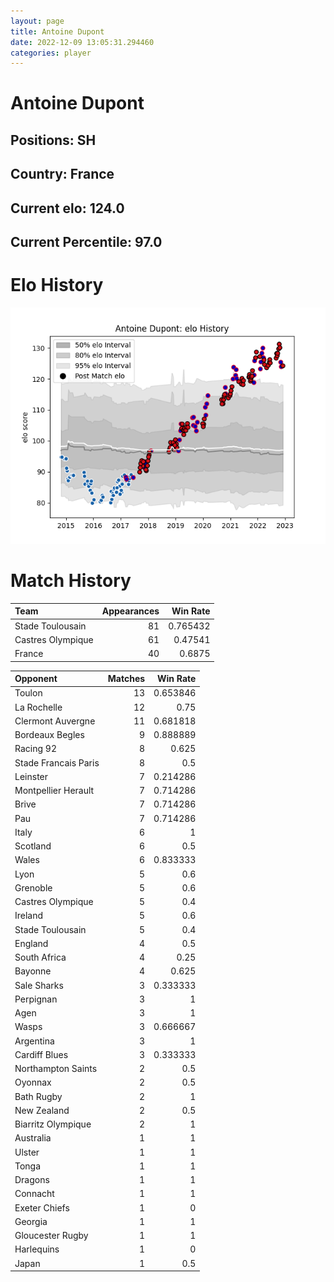 ```yaml
---  
layout: page  
title: Antoine Dupont  
date: 2022-12-09 13:05:31.294460  
categories: player  
---
```

# Antoine Dupont

## Positions: SH

## Country: France

## Current elo: 124.0

## Current Percentile: 97.0

# Elo History


![elo history](history_AntoineDupont.png)
# Match History


| Team              |   Appearances |   Win Rate |
|:------------------|--------------:|-----------:|
| Stade Toulousain  |            81 |   0.765432 |
| Castres Olympique |            61 |   0.47541  |
| France            |            40 |   0.6875   |

| Opponent             |   Matches |   Win Rate |
|:---------------------|----------:|-----------:|
| Toulon               |        13 |   0.653846 |
| La Rochelle          |        12 |   0.75     |
| Clermont Auvergne    |        11 |   0.681818 |
| Bordeaux Begles      |         9 |   0.888889 |
| Racing 92            |         8 |   0.625    |
| Stade Francais Paris |         8 |   0.5      |
| Leinster             |         7 |   0.214286 |
| Montpellier Herault  |         7 |   0.714286 |
| Brive                |         7 |   0.714286 |
| Pau                  |         7 |   0.714286 |
| Italy                |         6 |   1        |
| Scotland             |         6 |   0.5      |
| Wales                |         6 |   0.833333 |
| Lyon                 |         5 |   0.6      |
| Grenoble             |         5 |   0.6      |
| Castres Olympique    |         5 |   0.4      |
| Ireland              |         5 |   0.6      |
| Stade Toulousain     |         5 |   0.4      |
| England              |         4 |   0.5      |
| South Africa         |         4 |   0.25     |
| Bayonne              |         4 |   0.625    |
| Sale Sharks          |         3 |   0.333333 |
| Perpignan            |         3 |   1        |
| Agen                 |         3 |   1        |
| Wasps                |         3 |   0.666667 |
| Argentina            |         3 |   1        |
| Cardiff Blues        |         3 |   0.333333 |
| Northampton Saints   |         2 |   0.5      |
| Oyonnax              |         2 |   0.5      |
| Bath Rugby           |         2 |   1        |
| New Zealand          |         2 |   0.5      |
| Biarritz Olympique   |         2 |   1        |
| Australia            |         1 |   1        |
| Ulster               |         1 |   1        |
| Tonga                |         1 |   1        |
| Dragons              |         1 |   1        |
| Connacht             |         1 |   1        |
| Exeter Chiefs        |         1 |   0        |
| Georgia              |         1 |   1        |
| Gloucester Rugby     |         1 |   1        |
| Harlequins           |         1 |   0        |
| Japan                |         1 |   0.5      |
